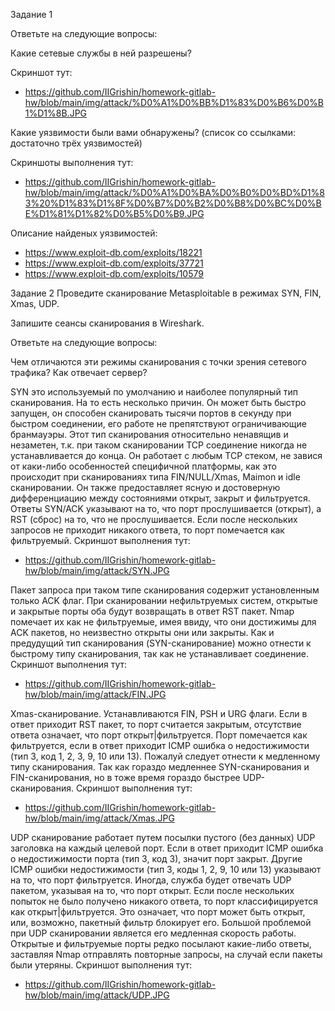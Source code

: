 Задание 1

Ответьте на следующие вопросы:

Какие сетевые службы в ней разрешены?

Скриншот тут:
* https://github.com/IIGrishin/homework-gitlab-hw/blob/main/img/attack/%D0%A1%D0%BB%D1%83%D0%B6%D0%B1%D1%8B.JPG

Какие уязвимости были вами обнаружены? (список со ссылками: достаточно трёх уязвимостей)

Скриншоты выполнения тут: 

* https://github.com/IIGrishin/homework-gitlab-hw/blob/main/img/attack/%D0%A1%D0%BA%D0%B0%D0%BD%D1%83%20%D1%83%D1%8F%D0%B7%D0%B2%D0%B8%D0%BC%D0%BE%D1%81%D1%82%D0%B5%D0%B9.JPG

Описание найденых уязвимостей:

* https://www.exploit-db.com/exploits/18221
* https://www.exploit-db.com/exploits/37721
* https://www.exploit-db.com/exploits/10579

Задание 2
Проведите сканирование Metasploitable в режимах SYN, FIN, Xmas, UDP.

Запишите сеансы сканирования в Wireshark.

Ответьте на следующие вопросы:

Чем отличаются эти режимы сканирования с точки зрения сетевого трафика?
Как отвечает сервер?

SYN это используемый по умолчанию и наиболее популярный тип сканирования. На то есть несколько причин. Он может быть быстро запущен, он способен сканировать тысячи портов в секунду при быстром соединении, его работе не препятствуют ограничивающие бранмауэры. Этот тип сканирования относительно ненавящив и незаметен, т.к. при таком сканировании TCP соединение никогда не устанавливается до конца. Он работает с любым TCP стеком, не завися от каки-либо особенностей специфичной платформы, как это происходит при сканированиях типа FIN/NULL/Xmas, Maimon и idle сканировании. Он также предоставляет ясную и достоверную дифференциацию между состояниями открыт, закрыт и фильтруется. Ответы SYN/ACK указывают на то, что порт прослушивается (открыт), а RST (сброс) на то, что не прослушивается. Если после нескольких запросов не приходит никакого ответа, то порт помечается как фильтруемый.
Скриншот выполнения тут:
* https://github.com/IIGrishin/homework-gitlab-hw/blob/main/img/attack/SYN.JPG

Пакет запроса при таком типе сканирования содержит установленным только ACK флаг. При сканировании нефильтруемых систем, открытые и закрытые порты оба будут возвращать в ответ RST пакет. Nmap помечает их как не фильтруемые, имея ввиду, что они достижимы для ACK пакетов, но неизвестно открыты они или закрыты. Как и предудущий тип сканирования (SYN-сканирование) можно отнести к быстрому типу сканирования, так как не устанавливает соединение.
Скриншот выполнения тут:
* https://github.com/IIGrishin/homework-gitlab-hw/blob/main/img/attack/FIN.JPG

Xmas-сканирование. Устанавливаются FIN, PSH и URG флаги. Если в ответ приходит RST пакет, то порт считается закрытым, отсутствие ответа означает, что порт открыт|фильтруется. Порт помечается как фильтруется, если в ответ приходит ICMP ошибка о недостижимости (тип 3, код 1, 2, 3, 9, 10 или 13). Пожалуй следует отнести к медленному типу сканирования. Так как гораздо медленнее SYN-сканирования и FIN-сканирования, но в тоже время гораздо быстрее UDP-сканирования.
Скриншот выполнения тут:
* https://github.com/IIGrishin/homework-gitlab-hw/blob/main/img/attack/Xmas.JPG

UDP сканирование работает путем посылки пустого (без данных) UDP заголовка на каждый целевой порт. Если в ответ приходит ICMP ошибка о недостижимости порта (тип 3, код 3), значит порт закрыт. Другие ICMP ошибки недостижимости (тип 3, коды 1, 2, 9, 10 или 13) указывают на то, что порт фильтруется. Иногда, служба будет отвечать UDP пакетом, указывая на то, что порт открыт. Если после нескольких попыток не было получено никакого ответа, то порт классифицируется как открыт|фильтруется. Это означает, что порт может быть открыт, или, возможно, пакетный фильтр блокирует его. Большой проблемой при UDP сканировании является его медленная скорость работы. Открытые и фильтруемые порты редко посылают какие-либо ответы, заставляя Nmap отправлять повторные запросы, на случай если пакеты были утеряны.
Скриншот выполнения тут:
* https://github.com/IIGrishin/homework-gitlab-hw/blob/main/img/attack/UDP.JPG
